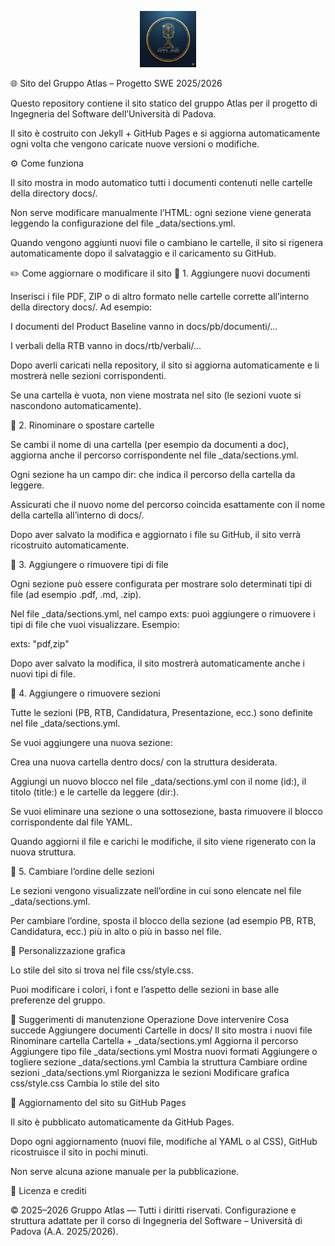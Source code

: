 <p style="border-radius: 50%" align="center">
  <img src="img/AtlasLogo.png" width="90" alt="Logo Atlas">
</p>

🌐 Sito del Gruppo Atlas – Progetto SWE 2025/2026

Questo repository contiene il sito statico del gruppo Atlas per il progetto di Ingegneria del Software dell’Università di Padova.

Il sito è costruito con Jekyll + GitHub Pages e si aggiorna automaticamente ogni volta che vengono caricate nuove versioni o modifiche.

⚙️ Come funziona

Il sito mostra in modo automatico tutti i documenti contenuti nelle cartelle della directory docs/.

Non serve modificare manualmente l’HTML: ogni sezione viene generata leggendo la configurazione del file _data/sections.yml.

Quando vengono aggiunti nuovi file o cambiano le cartelle, il sito si rigenera automaticamente dopo il salvataggio e il caricamento su GitHub.

✏️ Come aggiornare o modificare il sito
🔹 1. Aggiungere nuovi documenti

Inserisci i file PDF, ZIP o di altro formato nelle cartelle corrette all’interno della directory docs/.
Ad esempio:

I documenti del Product Baseline vanno in docs/pb/documenti/...

I verbali della RTB vanno in docs/rtb/verbali/...

Dopo averli caricati nella repository, il sito si aggiorna automaticamente e li mostrerà nelle sezioni corrispondenti.

Se una cartella è vuota, non viene mostrata nel sito (le sezioni vuote si nascondono automaticamente).

🔹 2. Rinominare o spostare cartelle

Se cambi il nome di una cartella (per esempio da documenti a doc), aggiorna anche il percorso corrispondente nel file _data/sections.yml.

Ogni sezione ha un campo dir: che indica il percorso della cartella da leggere.

Assicurati che il nuovo nome del percorso coincida esattamente con il nome della cartella all’interno di docs/.

Dopo aver salvato la modifica e aggiornato i file su GitHub, il sito verrà ricostruito automaticamente.

🔹 3. Aggiungere o rimuovere tipi di file

Ogni sezione può essere configurata per mostrare solo determinati tipi di file (ad esempio .pdf, .md, .zip).

Nel file _data/sections.yml, nel campo exts: puoi aggiungere o rimuovere i tipi di file che vuoi visualizzare.
Esempio:

exts: "pdf,zip"


Dopo aver salvato la modifica, il sito mostrerà automaticamente anche i nuovi tipi di file.

🔹 4. Aggiungere o rimuovere sezioni

Tutte le sezioni (PB, RTB, Candidatura, Presentazione, ecc.) sono definite nel file _data/sections.yml.

Se vuoi aggiungere una nuova sezione:

Crea una nuova cartella dentro docs/ con la struttura desiderata.

Aggiungi un nuovo blocco nel file _data/sections.yml con il nome (id:), il titolo (title:) e le cartelle da leggere (dir:).

Se vuoi eliminare una sezione o una sottosezione, basta rimuovere il blocco corrispondente dal file YAML.

Quando aggiorni il file e carichi le modifiche, il sito viene rigenerato con la nuova struttura.

🔹 5. Cambiare l’ordine delle sezioni

Le sezioni vengono visualizzate nell’ordine in cui sono elencate nel file _data/sections.yml.

Per cambiare l’ordine, sposta il blocco della sezione (ad esempio PB, RTB, Candidatura, ecc.) più in alto o più in basso nel file.

🎨 Personalizzazione grafica

Lo stile del sito si trova nel file css/style.css.

Puoi modificare i colori, i font e l’aspetto delle sezioni in base alle preferenze del gruppo.

🧠 Suggerimenti di manutenzione
Operazione	Dove intervenire	Cosa succede
Aggiungere documenti	Cartelle in docs/	Il sito mostra i nuovi file
Rinominare cartella	Cartella + _data/sections.yml	Aggiorna il percorso
Aggiungere tipo file	_data/sections.yml	Mostra nuovi formati
Aggiungere o togliere sezione	_data/sections.yml	Cambia la struttura
Cambiare ordine sezioni	_data/sections.yml	Riorganizza le sezioni
Modificare grafica	css/style.css	Cambia lo stile del sito

🔄 Aggiornamento del sito su GitHub Pages

Il sito è pubblicato automaticamente da GitHub Pages.

Dopo ogni aggiornamento (nuovi file, modifiche al YAML o al CSS), GitHub ricostruisce il sito in pochi minuti.

Non serve alcuna azione manuale per la pubblicazione.

🧾 Licenza e crediti

© 2025–2026 Gruppo Atlas — Tutti i diritti riservati.
Configurazione e struttura adattate per il corso di Ingegneria del Software – Università di Padova (A.A. 2025/2026).